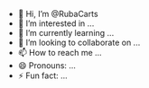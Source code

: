 - 👋 Hi, I’m @RubaCarts
- 👀 I’m interested in ...
- 🌱 I’m currently learning ...
- 💞️ I’m looking to collaborate on ...
- 📫 How to reach me ...
- 😄 Pronouns: ...
- ⚡ Fun fact: ...

<!---
RubaCarts/RubaCarts is a ✨ special ✨ repository because its `README.md` (this file) appears on your GitHub profile.
You can click the Preview link to take a look at your changes.
--->
